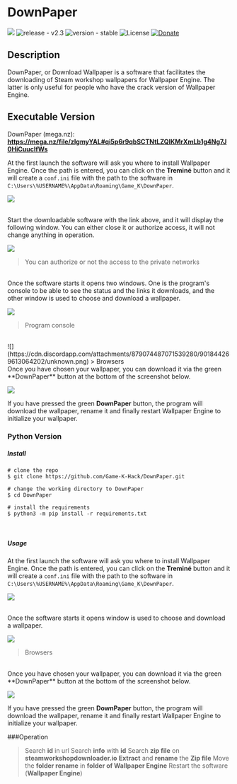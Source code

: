 # DownPaper

![](https://cdn.discordapp.com/attachments/837345074877562892/901839931612229703/DownPaper.png)
![release - v2.3](https://img.shields.io/static/v1?label=release&message=v2.3&color=blue) ![version - stable](https://img.shields.io/static/v1?label=version&message=stable&color=red) ![License](https://img.shields.io/badge/License-GNU-yellow)
[![Donate](https://img.shields.io/badge/Donate-PayPal-green.svg)](https://www.paypal.com/paypalme/gamekdonate)

## Description
DownPaper, or Download Wallpaper is a software that facilitates the downloading of Steam workshop wallpapers for Wallpaper Engine. The latter is only useful for people who have the crack version of Wallpaper Engine.

## Executable Version

DownPaper (mega.nz): **https://mega.nz/file/zlgmyYAL#qi5p6r9qbSCTNtLZQlKMrXmLb1g4Ng7J0HiCuucIfWs**

At the first launch the software will ask you where to install Wallpaper Engine. Once the path is entered, you can click on the **Treminé** button and it will create a `conf.ini` file with the path to the software in `C:\Users\%USERNAME%\AppData\Roaming\Game_K\DownPaper`.

![](https://cdn.discordapp.com/attachments/879074487071539280/901850719764754472/unknown.png)

<br>
Start the downloadable software with the link above, and it will display the following window. You can either close it or authorize access, it will not change anything in operation. 

![](https://cdn.discordapp.com/attachments/879074487071539280/901838013879971850/unknown.png)
> You can authorize or not the access to the private networks

<br>
Once the software starts it opens two windows. One is the program's console to be able to see the status and the links it downloads, and the other window is used to choose and download a wallpaper.

![](https://cdn.discordapp.com/attachments/879074487071539280/901839570595905536/unknown.png)
> Program console 

<br>
![](https://cdn.discordapp.com/attachments/879074487071539280/901844269613064202/unknown.png)
> Browsers

<br>
Once you have chosen your wallpaper, you can download it via the green **DownPaper** button at the bottom of the screenshot below. 

![](https://cdn.discordapp.com/attachments/879074487071539280/901845269883269121/unknown.png)
<br>

If you have pressed the green **DownPaper** button, the program will download the wallpaper, rename it and finally restart Wallpaper Engine to initialize your wallpaper.

### Python Version

##### Install

```console
# clone the repo
$ git clone https://github.com/Game-K-Hack/DownPaper.git

# change the working directory to DownPaper
$ cd DownPaper

# install the requirements
$ python3 -m pip install -r requirements.txt
```
<br>

##### Usage

At the first launch the software will ask you where to install Wallpaper Engine. Once the path is entered, you can click on the **Treminé** button and it will create a `conf.ini` file with the path to the software in `C:\Users\%USERNAME%\AppData\Roaming\Game_K\DownPaper`.

![](https://cdn.discordapp.com/attachments/879074487071539280/901850719764754472/unknown.png)

<br>
Once the software starts it opens window is used to choose and download a wallpaper.

![](https://cdn.discordapp.com/attachments/879074487071539280/901844269613064202/unknown.png)
> Browsers

<br>
Once you have chosen your wallpaper, you can download it via the green **DownPaper** button at the bottom of the screenshot below. 

![](https://cdn.discordapp.com/attachments/879074487071539280/901845269883269121/unknown.png)
<br>

If you have pressed the green **DownPaper** button, the program will download the wallpaper, rename it and finally restart Wallpaper Engine to initialize your wallpaper.

###Operation

> Search **id** in url
> Search **info** with **id**
> Search **zip file** on **steamworkshopdownloader.io**
> **Extract** and **rename** the **Zip file**
> Move the **folder rename** in **folder of Wallpaper Engine**
> Restart the software (**Wallpaper Engine**)
